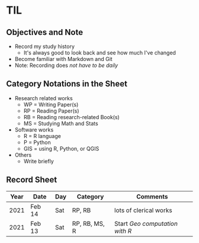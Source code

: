 # TIL #

## Objectives and Note ##

* Record my study history
  * It's always good to look back and see how much I've changed
* Become familiar with Markdown and Git
* Note: Recording does *not have to be daily*

## Category Notations in the Sheet ##

* Research related works
  * WP = Writing Paper(s)
  * RP = Reading Paper(s)
  * RB = Reading research-related Book(s)
  * MS = Studying Math and Stats
* Software works
  * R = R language
  * P = Python
  * GIS = using R, Python, or QGIS
* Others
  * Write briefly

## Record Sheet ##

| Year | Date   | Day | Category        | Comments                          |
|------|--------|-----|-----------------|-----------------------------------|
| 2021 | Feb 14 | Sat | RP, RB          | lots of clerical works            |
| 2021 | Feb 13 | Sat | RP, RB, MS, R   | Start *Geo computation with R*    |
